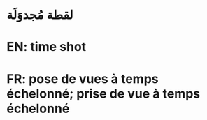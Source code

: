 # لقطة مُجدوَلَة

# EN: time shot

# FR: pose de vues à temps échelonné; prise de vue à temps échelonné
